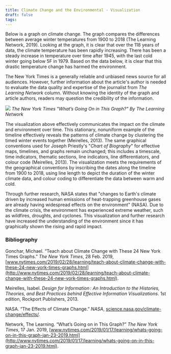 ```yaml
---
title: Climate Change and the Environmental - Visualization
draft: false
tags:
---
```

Below is a graph on climate change. The graph compares the differences between average winter temperatures from 1900 to 2018 (The Learning Network, 2019). Looking at the graph, it is clear that over the 118 years of data, the climate temperature has been rapidly increasing. There has been a steady increase in temperature over time after 1945, with the last cold winter going below 5F in 1979. Based on the data below, it is clear that this drastic temperature change has harmed the environment.

The New York Times is a generally reliable and unbiased news source for all audiences. However, further information about the article's author is needed to evaluate the data quality and expertise of the journalist from _The Learning Network_ column. Without knowing the identity of the graph and article authors, readers may question the credibility of the information.

![](https://static.wixstatic.com/media/fada4c_a892fdfa40ac4b6391eaef493a055e01~mv2.webp/v1/fill/w_1480,h_644,al_c,q_85,usm_0.66_1.00_0.01,enc_auto/fada4c_a892fdfa40ac4b6391eaef493a055e01~mv2.webp)
*The New York Times "What’s Going On in This Graph?" By The Learning Network*

The visualization above effectively communicates the impact on the climate and environment over time. This stationary, nonuniform example of the timeline effectively reveals the patterns of climate change by clustering the timed winter events together (Meirelles, 2013). The same graphical conventions used for Joseph Priestly's "_Chart of Biography_" for effective maps, timelines, and graphs remain unchanged; this includes a timescale, time indicators, thematic sections, line indicators, line differentiators, and colour code (Meirelles, 2013). The visualization meets the requirements of the geographical conventions by inscribing the dates along the timeline from 1900 to 2018, using line length to depict the duration of the winter climate data, and colour coding to differentiate the data between warm and cold.

Through further research, NASA states that "changes to Earth's climate driven by increased human emissions of heat-trapping greenhouse gases are already having widespread effects on the environment" (NASA). Due to the climate crisis, the environment has experienced extreme weather, such as wildfires, droughts, and cyclones. This visualization and further research have increased the understanding of the environment since it has graphically shown the rising and rapid impact.
### **Bibliography**

Gonchar, Michael. “Teach about Climate Change with These 24 New York Times Graphs.” _The New York Times_, 28 Feb. 2019, [www.nytimes.com/2019/02/28/learning/teach-about-climate-change-with-these-24-new-york-times-graphs.html](http://www.nytimes.com/2019/02/28/learning/teach-about-climate-change-with-these-24-new-york-times-graphs.html).

Meirelles, Isabel. _Design for Information : An Introduction to the Histories, Theories, and Best Practices behind Effective Information Visualizations_. 1st edition, Rockport Publishers, 2013.

NASA. “The Effects of Climate Change.” _NASA_, [science.nasa.gov/climate-change/effects/](http://science.nasa.gov/climate-change/effects/).

Network, The Learning. “What’s Going on in This Graph?” _The New York Times_, 17 Jan. 2019, [www.nytimes.com/2019/01/17/learning/whats-going-on-in-this-graph-jan-23-2019.html](http://www.nytimes.com/2019/01/17/learning/whats-going-on-in-this-graph-jan-23-2019.html).